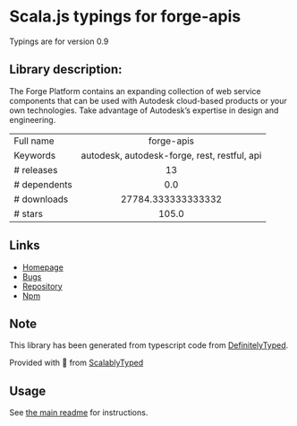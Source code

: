 
# Scala.js typings for forge-apis

Typings are for version 0.9

## Library description:
The Forge Platform contains an expanding collection of web service components that can be used with Autodesk cloud-based products or your own technologies. Take advantage of Autodesk’s expertise in design and engineering.

|                    |                 |
| ------------------ | :-------------: |
| Full name          | forge-apis |
| Keywords           | autodesk, autodesk-forge, rest, restful, api |
| # releases         | 13 |
| # dependents       | 0.0 |
| # downloads        | 27784.333333333332 |
| # stars            | 105.0 |

## Links
- [Homepage](https://github.com/Autodesk-Forge/forge-api-nodejs-client#readme)
- [Bugs](https://github.com/Autodesk-Forge/forge-api-nodejs-client/issues)
- [Repository](https://github.com/Autodesk-Forge/forge-api-nodejs-client)
- [Npm](https://www.npmjs.com/package/forge-apis)
    


## Note
This library has been generated from typescript code from [DefinitelyTyped](https://definitelytyped.org).

Provided with :purple_heart: from [ScalablyTyped](https://github.com/oyvindberg/ScalablyTyped)

## Usage
See [the main readme](../../readme.md) for instructions.



